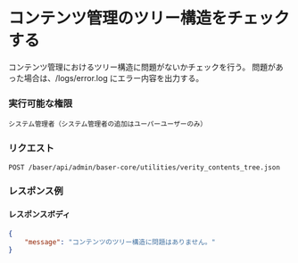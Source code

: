 # コンテンツ管理のツリー構造をチェックする

コンテンツ管理におけるツリー構造に問題がないかチェックを行う。
問題があった場合は、/logs/error.log にエラー内容を出力する。

### 実行可能な権限
```
システム管理者（システム管理者の追加はユーパーユーザーのみ）
```

### リクエスト
```
POST /baser/api/admin/baser-core/utilities/verity_contents_tree.json
```

### レスポンス例
#### レスポンスボディ
```json
{
    "message": "コンテンツのツリー構造に問題はありません。"
}


```
